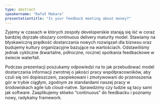```yaml
---
type: abstract
speakername: "Rafał Makara"
presentationtitle: "Is your feedback meeting about money?"
---
```

Żyjemy w czasach w których zespoły developerskie starają się iść w coraz bardziej dojrzałe obszary continuous delivery maturity model. Stawiamy na błyskawiczną prędkość dostarczania nowych rozwiązań dla biznesu oraz budujemy kultury organizacyjne bazujące na wartościach. Odstawiliśmy jednak cykliczne (kwartalne, półroczne, roczne) spotkania feedbackowe w świecie waterfall.

Podczas prezentacji poszukamy odpowiedzi na to jak przebudować model dostarczania informacji zwrotnej o jakości pracy współpracowników, aby czuli się oni dopieszczeni, zaopiekowani i zmotywowani do przenoszenia gór w trybie ciągłym, zgodnym ze standardami naszej pracy w środowiskach agile lub cloud-native. Sprawdzimy czy ludzie są tacy sami jak software. Zaaplikujemy słówko “continuous” do feedbacku i poznamy nowy, radykalny framework.
